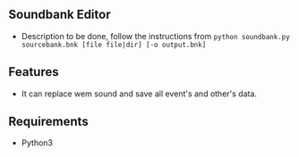 ## Soundbank Editor

* Description to be done, follow the instructions from `python soundbank.py sourcebank.bnk [file file|dir] [-o output.bnk]`

## Features

* It can replace wem sound and save all event's and other's data.

## Requirements

* Python3

